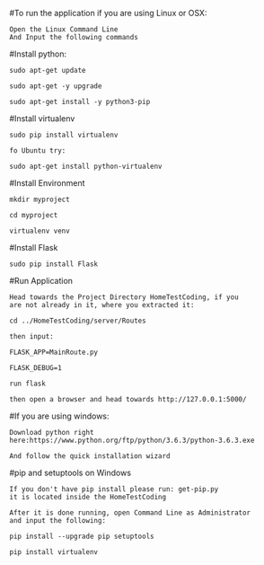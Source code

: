 

#To run the application if you are using Linux or OSX:

    Open the Linux Command Line 
    And Input the following commands
    
#Install python:

    sudo apt-get update

    sudo apt-get -y upgrade

    sudo apt-get install -y python3-pip


#Install virtualenv

    sudo pip install virtualenv
    
    fo Ubuntu try:
    
    sudo apt-get install python-virtualenv
    

#Install Environment

    mkdir myproject
    
    cd myproject
    
    virtualenv venv


#Install Flask

    sudo pip install Flask




#Run Application
    
    Head towards the Project Directory HomeTestCoding, if you 
    are not already in it, where you extracted it:
    
    cd ../HomeTestCoding/server/Routes
    
    then input:
    
    FLASK_APP=MainRoute.py

    FLASK_DEBUG=1

    run flask
    
    then open a browser and head towards http://127.0.0.1:5000/

#If you are using windows:

    Download python right here:https://www.python.org/ftp/python/3.6.3/python-3.6.3.exe    
    
    And follow the quick installation wizard
    
       
    
#pip and setuptools on Windows
    
    If you don't have pip install please run: get-pip.py
    it is located inside the HomeTestCoding  
    
    After it is done running, open Command Line as Administrator
    and input the following:
    
    pip install --upgrade pip setuptools
    
    pip install virtualenv
    
    
    
    
    
